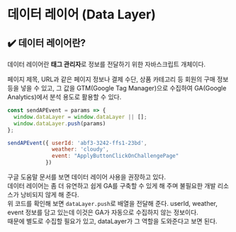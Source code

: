 # 데이터 레이어 (Data Layer)

## ✔️ 데이터 레이어란?
데이터 레이어란 **태그 관리자**로 정보를 전달하기 위한 자바스크립트 개체이다.

페이지 제목, URL과 같은 페이지 정보나 결제 수단, 상품 카테고리 등 회원의 구매 정보 등을 넣을 수 있고, 그 값을 GTM(Google Tag Manager)으로 수집하여 GA(Google Analytics)에서 분석 용도로 활용할 수 있다.

```javascript
const sendAPEvent = params => {
  window.dataLayer = window.dataLayer || [];
  window.dataLayer.push(params)
};

sendAPEvent({ userId: 'abf3-3242-ffs1-23bd', 
              weather: 'cloudy',
              event: "ApplyButtonClickOnChallengePage" 
            })
```

구글 도움말 문서를 보면 데이터 레이어 사용을 권장하고 있다.  
데이터 레이어는 좀 더 유연하고 쉽게 GA를 구축할 수 있게 해 주며 불필요한 개발 리소스가 낭비되지 않게 해 준다.  
위 코드를 확인해 보면 `dataLayer.push`로 배열을 전달해 준다. userId, weather, event 정보를 담고 있는데 이것은 GA가 자동으로 수집하지 않는 정보이다.  
때문에 별도로 수집할 필요가 있고, dataLayer가 그 역할을 도와준다고 보면 된다.
